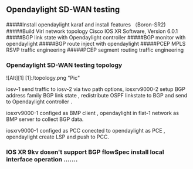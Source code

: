 ##  Opendaylight SD-WAN testing 

#####Install opendaylight karaf and install features  （Boron-SR2)
#####Build Virl network topology
        Cisco IOS XR Software, Version 6.0.1
#####BGP link state with Opendaylight controller
#####BGP monitor with opendaylight
#####BGP route inject with opendaylight
#####PCEP MPLS RSVP traffic engineering 
#####PCEP segment routing traffic engineering

### Opendaylight SD-WAN testing topology
![Alt][1]
[1]:/topology.png "Pic"

iosv-1 send traffic to iosv-2 via two path options, iosxrv9000-2 setup BGP address family BGP link state , 
redistribute OSPF linkstate to BGP and send to Opendaylight controller .

iosxrv9000-1 configed as BMP client , opendaylight in flat-1 network as BMP server to collect BGP data.

iosxrv9000-1 configed as PCC conected to opendaylight as PCE , opendaylight create LSP and push to PCC.

### IOS XR 9kv dosen't support BGP flowSpec install local interface operation .......